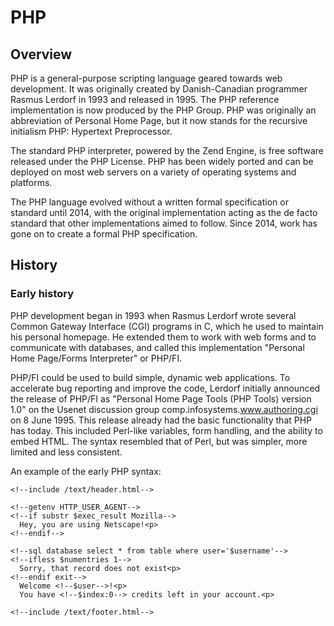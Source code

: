 # PHP


<WikipediaCitation
  language="en"
  title="PHP"
  access="2023/06/16"
  version="1160063106"
/>


## Overview

PHP is a general-purpose scripting language geared towards web development.
It was originally created by Danish-Canadian programmer Rasmus Lerdorf in 1993 and released in 1995.
The PHP reference implementation is now produced by the PHP Group.
PHP was originally an abbreviation of Personal Home Page, but it now stands for the recursive initialism PHP: Hypertext Preprocessor.

The standard PHP interpreter, powered by the Zend Engine, is free software released under the PHP License.
PHP has been widely ported and can be deployed on most web servers on a variety of operating systems and platforms.

The PHP language evolved without a written formal specification or standard until 2014, with the original implementation acting as the de facto standard that other implementations aimed to follow.
Since 2014, work has gone on to create a formal PHP specification.


## History

### Early history

PHP development began in 1993 when Rasmus Lerdorf wrote several Common Gateway Interface (CGI) programs in C, which he used to maintain his personal homepage.
He extended them to work with web forms and to communicate with databases, and called this implementation "Personal Home Page/Forms Interpreter" or PHP/FI.

PHP/FI could be used to build simple, dynamic web applications.
To accelerate bug reporting and improve the code, Lerdorf initially announced the release of PHP/FI as "Personal Home Page Tools (PHP Tools) version 1.0" on the Usenet discussion group comp.infosystems.www.authoring.cgi on 8 June 1995.
This release already had the basic functionality that PHP has today.
This included Perl-like variables, form handling, and the ability to embed HTML.
The syntax resembled that of Perl, but was simpler, more limited and less consistent.

An example of the early PHP syntax:

```
<!--include /text/header.html-->

<!--getenv HTTP_USER_AGENT-->
<!--if substr $exec_result Mozilla-->
  Hey, you are using Netscape!<p>
<!--endif-->

<!--sql database select * from table where user='$username'-->
<!--ifless $numentries 1-->
  Sorry, that record does not exist<p>
<!--endif exit-->
  Welcome <!--$user-->!<p>
  You have <!--$index:0--> credits left in your account.<p>

<!--include /text/footer.html-->
```
